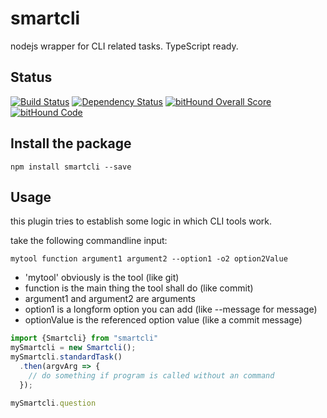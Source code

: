# smartcli
nodejs wrapper for CLI related tasks. TypeScript ready.

## Status
[![Build Status](https://travis-ci.org/pushrocks/smartcli.svg?branch=master)](https://travis-ci.org/pushrocks/smartcli)
[![Dependency Status](https://david-dm.org/pushrocks/smartcli.svg)](https://david-dm.org/pushrocks/smartcli)
[![bitHound Overall Score](https://www.bithound.io/github/pushrocks/smartcli/badges/score.svg)](https://www.bithound.io/github/pushrocks/smartcli)
[![bitHound Code](https://www.bithound.io/github/pushrocks/smartcli/badges/code.svg)](https://www.bithound.io/github/pushrocks/smartcli)

## Install the package
    npm install smartcli --save

## Usage

this plugin tries to establish some logic in which CLI tools work.

take the following commandline input:

```
mytool function argument1 argument2 --option1 -o2 option2Value
```

* 'mytool' obviously is the tool (like git)
* function is the main thing the tool shall do (like commit)
* argument1 and argument2 are arguments
* option1 is a longform option you can add (like --message for message)
* optionValue is the referenced option value (like a commit message)

```typescript
import {Smartcli} from "smartcli"
mySmartcli = new Smartcli();
mySmartcli.standardTask()
  .then(argvArg => {
    // do something if program is called without an command
  });

mySmartcli.question
```
